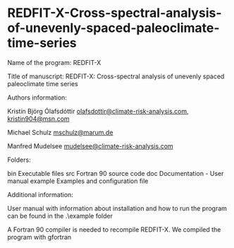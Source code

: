 # REDFIT-X-Cross-spectral-analysis-of-unevenly-spaced-paleoclimate-time-series

Name of the program: REDFIT-X



Title of manuscript: REDFIT-X: Cross-spectral analysis of unevenly spaced paleoclimate time series



Authors information: 

Kristín Björg Ólafsdóttir	olafsdottir@climate-risk-analysis.com, kristin904@msn.com

Michael Schulz			mschulz@marum.de

Manfred Mudelsee		mudelsee@climate-risk-analysis.com



Folders:

bin		Executable files
src		Fortran 90 source code
doc		Documentation - User manual
example 	Examples and configuration file




Additional information:

User manual with information about installation and how to run the program can be found in the .\example folder 

A Fortran 90 compiler is needed to recompile REDFIT-X. We compiled the program with gfortran 
